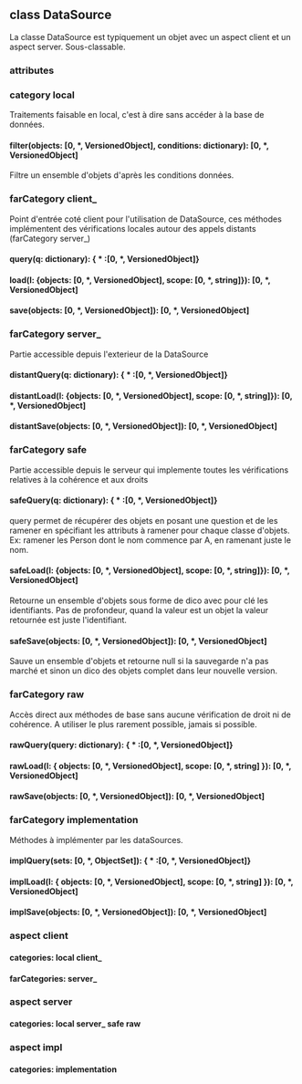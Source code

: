 ## class DataSource

La classe DataSource est typiquement un objet avec un aspect client et un aspect server.
Sous-classable.

### attributes

### category local

Traitements faisable en local, c'est à dire sans accéder à la base de données.

#### filter(objects: [0, *, VersionedObject], conditions: dictionary): [0, *, VersionedObject]
Filtre un ensemble d'objets d'après les conditions données.

### farCategory client_

Point d'entrée coté client pour l'utilisation de DataSource, ces méthodes implémentent des vérifications locales autour des appels distants (farCategory server_)

#### query(q: dictionary): { * :[0, *, VersionedObject]}

#### load(l: {objects: [0, *, VersionedObject], scope: [0, *, string]}): [0, *, VersionedObject]

#### save(objects: [0, *, VersionedObject]): [0, *, VersionedObject]

### farCategory server_

Partie accessible depuis l'exterieur de la DataSource

#### distantQuery(q: dictionary): { * :[0, *, VersionedObject]}

#### distantLoad(l: {objects: [0, *, VersionedObject], scope: [0, *, string]}): [0, *, VersionedObject]

#### distantSave(objects: [0, *, VersionedObject]): [0, *, VersionedObject]

### farCategory safe

Partie accessible depuis le serveur qui implemente toutes les vérifications relatives à la cohérence et aux droits

#### safeQuery(q: dictionary): { * :[0, *, VersionedObject]}
query permet de récupérer des objets en posant une question et de les ramener en spécifiant les attributs à ramener pour chaque classe d'objets.
Ex: ramener les Person dont le nom commence par A, en ramenant juste le nom.

#### safeLoad(l: {objects: [0, *, VersionedObject], scope: [0, *, string]}): [0, *, VersionedObject]
Retourne un ensemble d'objets sous forme de dico avec pour clé les identifiants.
Pas de profondeur, quand la valeur est un objet la valeur retournée est juste l'identifiant.

#### safeSave(objects: [0, *, VersionedObject]): [0, *, VersionedObject]
Sauve un ensemble d'objets et retourne null si la sauvegarde n'a pas marché et sinon un dico des objets complet dans leur nouvelle version.

### farCategory raw

Accès direct aux méthodes de base sans aucune vérification de droit ni de cohérence.
A utiliser le plus rarement possible, jamais si possible.

#### rawQuery(query: dictionary): { * :[0, *, VersionedObject]}
#### rawLoad(l: { objects: [0, *, VersionedObject], scope: [0, *, string] }): [0, *, VersionedObject]
#### rawSave(objects: [0, *, VersionedObject]): [0, *, VersionedObject]

### farCategory implementation

Méthodes à implémenter par les dataSources.

#### implQuery(sets: [0, *, ObjectSet]): { * :[0, *, VersionedObject]}
#### implLoad(l: { objects: [0, *, VersionedObject], scope: [0, *, string] }): [0, *, VersionedObject]
#### implSave(objects: [0, *, VersionedObject]): [0, *, VersionedObject]

### aspect client
#### categories: local client_
#### farCategories: server_

### aspect server
#### categories: local server_ safe raw

### aspect impl
#### categories: implementation
